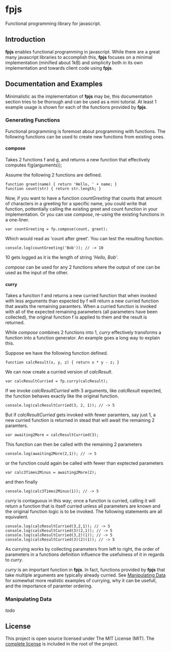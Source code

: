 # fpjs

Functional programming library for javascript.

## Introduction

**fpjs** enables functional programming in javascript. While there are
a great many javascript libraries to accomplish this, **fpjs** focuses
on a minimal implementation (minified about 1kB) and simplicity both
in its own implementation and towards client code using **fpjs**. 

## Documentation and Examples

Minimalistic as the implementation of **fpjs** may be, this
documentation section tries to be thorough and can be used as a mini
tutorial. At least 1 example usage is shown for each of the functions
provided by **fpjs**.

### Generating Functions

Functional programming is foremost about programming with functions.
The following functions can be used to create new functions from
existing ones.

#### compose

Takes 2 functions f and g, and returns a new function that
effectively computes f(g(arguments));

Assume the following 2 functions are defined.

    function greet(name) { return 'Hello, ' + name; }
    function count(str) { return str.length; }

Now, if you want to have a function *countGreeting* that counts that
amount of characters in a greeting for a specific name, you could
write that function, pottentially calling the existing greet and count
function in your implementation. Or you can use *compose*, re-using
the existing functions in a one-liner.

    var countGreeting = fp.compose(count, greet);

Which would read as 'count after greet'. You can test the resulting
function. 

    console.log(countGreeting('Bob')); // -> 10

10 gets logged as it is the length of string *'Hello, Bob'*.

*compose* can be used for any 2 functions where the output of one can
be used as the input of the other.

#### curry

Takes a function f and returns a new curried function that when
invoked with less arguments than expected by f will return a new
curried function that awaits the remaining paramters. When a curried
function is invoked with all of the expected remaining parameters (all
parameters have been collected), the original function f is applied to
them and the result is returned.

While *compose* combines 2 functions into 1, *curry* effectively
transforms a function into a function generator. An example goes a
long way to explain this.

Suppose we have the following function defined.

    function calcResult(x, y, z) { return x * y - z; }

We can now create a curried version of *calcResult*.

    var calcResultCurried = fp.curry(calcResult);

If we invoke *calcResultCurried* with 3 arguments, like *calcResult*
expected, the function behaves exactly like the original function.

    console.log(calcResultCurried(3, 2, 1)); // -> 5

But if *calcResultCurried* gets invoked with fewer paramters, say just
1, a new curried function is returned in stead that will await the
remaining 2 paramters.

    var awaiting2More = calcResultCurried(3);

This function can then be called with the remaining 2 parameters

    console.log(awaiting2More(2,1)); // -> 5

or the function could again be called with fewer than exptected
parameters

    var calc3Times2Minus = awaiting2More(2);

and then finally

    console.log(calc3Times2Minus(1)); // -> 5

*curry* is contaguous in this way; once a function is curried, calling
it will return a function that is itself curried unless all parameters
are known and the original function logic is to be invoked. The
following statements are all equivalent.

    console.log(calcResultCurried(3,2,1)); // -> 5
    console.log(calcResultCurried(3)(2,1)); // -> 5
    console.log(calcResultCurried(3,2)(1)); // -> 5
    console.log(calcResultCurried(3)(2)(1)); // -> 5
    
As currying works by collecting parameters from left to right, the
order of parameters in a functions definition influence the usefulness
of it in regards to *curry*.

*curry* is an important function in **fpjs**. In fact, functions
provided by **fpjs** that take multiple arguments are typically
already curried. See [Manipulating Data](#manipulating-data) for
somewhat more realistic examples of currying, why it can be usefull,
and the importance of paramter ordering.

### Manipulating Data

*todo*

## License

This project is open source licensed under The MIT License (MIT). The
[complete license](LICENSE.txt) is included in the root of the project.
